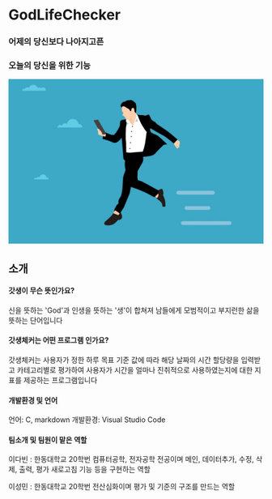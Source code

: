 # GodLifeChecker
### 어제의 당신보다 나아지고픈
### 오늘의 당신을 위한 기능

<img src = "/img/businessman.jpg">

## 소개
#### 갓생이 무슨 뜻인가요?
신을 뜻하는 'God'과 인생을 뜻하는 '생'이 합쳐져 남들에게 모범적이고 부지런한 삶을 뜻하는 단어입니다
#### 갓생체커는 어떤 프로그램 인가요?
갓생체커는 사용자가 정한 하루 목표 기준 값에 따라
해당 날짜의 시간 할당량을 입력받고 카테고리별로 평가하여 
사용자가 시간을 얼마나 진취적으로 사용하였는지에 대한 지표를 제공하는 프로그램입니다 
#### 개발환경 및 언어
언어: C, markdown
개발환경: Visual Studio Code
#### 팀소개 및 팀원이 맡은 역할
이다빈 : 한동대학교 20학번 컴퓨터공학, 전자공학 전공이며 메인, 데이터추가, 수정, 삭제, 출력, 평가 새로고침 기능 등을 구현하는 역할

이성민 : 한동대학교 20학번 전산심화이며 평가 및 기준의 구조를 만드는 역할
